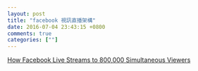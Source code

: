 ```yaml
---
layout: post
title: "facebook 視訊直播架構"
date: 2016-07-04 23:43:15 +0800
comments: true
categories: [""]
---
```



<!-- more -->

[How Facebook Live Streams to 800,000 Simultaneous Viewers]

[How Facebook Live Streams to 800,000 Simultaneous Viewers]:http://highscalability.com/blog/2016/6/27/how-facebook-live-streams-to-800000-simultaneous-viewers.html
